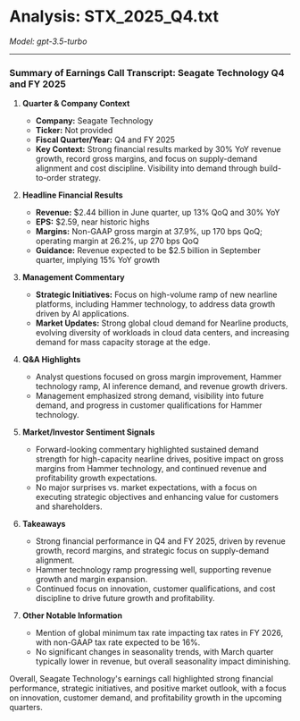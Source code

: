# Analysis: STX_2025_Q4.txt

*Model: gpt-3.5-turbo*

---

### Summary of Earnings Call Transcript: Seagate Technology Q4 and FY 2025

1. **Quarter & Company Context**
   - **Company:** Seagate Technology
   - **Ticker:** Not provided
   - **Fiscal Quarter/Year:** Q4 and FY 2025
   - **Key Context:** Strong financial results marked by 30% YoY revenue growth, record gross margins, and focus on supply-demand alignment and cost discipline. Visibility into demand through build-to-order strategy.

2. **Headline Financial Results**
   - **Revenue:** $2.44 billion in June quarter, up 13% QoQ and 30% YoY
   - **EPS:** $2.59, near historic highs
   - **Margins:** Non-GAAP gross margin at 37.9%, up 170 bps QoQ; operating margin at 26.2%, up 270 bps QoQ
   - **Guidance:** Revenue expected to be $2.5 billion in September quarter, implying 15% YoY growth

3. **Management Commentary**
   - **Strategic Initiatives:** Focus on high-volume ramp of new nearline platforms, including Hammer technology, to address data growth driven by AI applications.
   - **Market Updates:** Strong global cloud demand for Nearline products, evolving diversity of workloads in cloud data centers, and increasing demand for mass capacity storage at the edge.

4. **Q&A Highlights**
   - Analyst questions focused on gross margin improvement, Hammer technology ramp, AI inference demand, and revenue growth drivers.
   - Management emphasized strong demand, visibility into future demand, and progress in customer qualifications for Hammer technology.

5. **Market/Investor Sentiment Signals**
   - Forward-looking commentary highlighted sustained demand strength for high-capacity nearline drives, positive impact on gross margins from Hammer technology, and continued revenue and profitability growth expectations.
   - No major surprises vs. market expectations, with a focus on executing strategic objectives and enhancing value for customers and shareholders.

6. **Takeaways**
   - Strong financial performance in Q4 and FY 2025, driven by revenue growth, record margins, and strategic focus on supply-demand alignment.
   - Hammer technology ramp progressing well, supporting revenue growth and margin expansion.
   - Continued focus on innovation, customer qualifications, and cost discipline to drive future growth and profitability.

7. **Other Notable Information**
   - Mention of global minimum tax rate impacting tax rates in FY 2026, with non-GAAP tax rate expected to be 16%.
   - No significant changes in seasonality trends, with March quarter typically lower in revenue, but overall seasonality impact diminishing.

Overall, Seagate Technology's earnings call highlighted strong financial performance, strategic initiatives, and positive market outlook, with a focus on innovation, customer demand, and profitability growth in the upcoming quarters.
